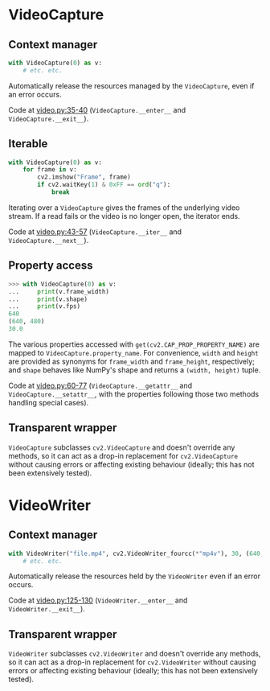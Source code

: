 # VideoCapture

## Context manager

```python
with VideoCapture(0) as v:
    # etc. etc.
```

Automatically release the resources managed by the `VideoCapture`, even if an error occurs.

Code at [video.py:35-40](video.py#L35-L40) (`VideoCapture.__enter__` and `VideoCapture.__exit__`).

## Iterable

```python
with VideoCapture(0) as v:
	for frame in v:
        cv2.imshow("Frame", frame)
        if cv2.waitKey(1) & 0xFF == ord("q"):
            break
```

Iterating over a `VideoCapture` gives the frames of the underlying video stream. If a read fails or the video is no longer open, the iterator ends.

Code at [video.py:43-57](video.py#L43-L57) (`VideoCapture.__iter__` and `VideoCapture.__next__`).

## Property access

```python
>>> with VideoCapture(0) as v:
... 	print(v.frame_width)
... 	print(v.shape)
... 	print(v.fps)
640
(640, 480)
30.0
```

The various properties accessed with `get(cv2.CAP_PROP_PROPERTY_NAME)` are mapped to `VideoCapture.property_name`. For convenience, `width` and `height` are provided as synonyms for `frame_width` and `frame_height`, respectively; and `shape` behaves like NumPy's shape and returns a `(width, height)` tuple.

Code at [video.py:60-77](video.py#L60-L77) (`VideoCapture.__getattr__` and `VideoCapture.__setattr__`, with the properties following those two methods handling special cases).

## Transparent wrapper

`VideoCapture` subclasses `cv2.VideoCapture` and doesn't override any methods, so it can act as a drop-in replacement for `cv2.VideoCapture` without causing errors or affecting existing behaviour (ideally; this has not been extensively tested).

# VideoWriter

## Context manager

```python
with VideoWriter("file.mp4", cv2.VideoWriter_fourcc(*"mp4v"), 30, (640, 480)) as vw:
	# etc. etc.
```

Automatically release the resources held by the `VideoWriter` even if an error occurs.

Code at [video.py:125-130](video.py#L125-L130) (`VideoWriter.__enter__` and `VideoWriter.__exit__`).

## Transparent wrapper

`VideoWriter` subclasses `cv2.VideoWriter` and doesn't override any methods, so it can act as a drop-in replacement for `cv2.VideoWriter` without causing errors or affecting existing behaviour (ideally; this has not been extensively tested).
